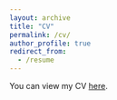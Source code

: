 ```yaml
---
layout: archive
title: "CV"
permalink: /cv/
author_profile: true
redirect_from:
  - /resume
---
```


You can view my CV [here](file:///files/CV_ThanhLe_May2024.pdf).
